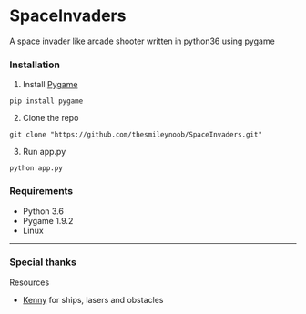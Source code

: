 # SpaceInvaders
A space invader like arcade shooter written in python36 using pygame

### Installation
1. Install [Pygame](http://www.pygame.org/)
```
pip install pygame
```
2. Clone the repo
```
git clone "https://github.com/thesmileynoob/SpaceInvaders.git"
```
3. Run app.py
```
python app.py
```

### Requirements
* Python 3.6
* Pygame 1.9.2
* Linux

<hr>

### Special thanks
Resources
- [Kenny](http://www.kenny.nl/) for ships, lasers and obstacles
